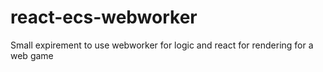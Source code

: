 # react-ecs-webworker
Small expirement to use webworker for logic and react for rendering for a web game
